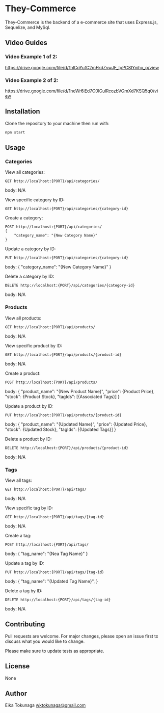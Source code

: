 # They-Commerce

They-Commerce is the backend of a e-commerce site that uses Express.js, Sequelize, and MySql.

## Video Guides

### Video Example 1 of 2:
https://drive.google.com/file/d/1hlCpYufC2mFkdZvwJF_IpPC8IYnihx_p/view

### Video Example 2 of 2:
https://drive.google.com/file/d/1heWr6iEd7C0lGulRcozbVGmXd7KSQ5q0/view


## Installation

Clone the repository to your machine then run with:

```bash
npm start
```

## Usage

### Categories

View all categories:
```
GET http://localhost:{PORT}/api/categories/
```
body:
N/A

View specific category by ID:
```
GET http://localhost:{PORT}/api/categories/{category-id}
```

Create a category:
 
```
POST http://localhost:{PORT}/api/categories/
{
	"category_name": "{New Category Name}"
}
```

Update a category by ID:
```
PUT http://localhost:{PORT}/api/categories/{category-id}
```
body:
{
	"category_name": "{New Category Name}"
}

Delete a category by ID:
```
DELETE http://localhost:{PORT}/api/categories/{category-id}
```
body:
N/A


### Products

View all products:
 
```
GET http://localhost:{PORT}/api/products/
```
body:
N/A

View specific product by ID:
 
```
GET http://localhost:{PORT}/api/products/{product-id}
```
body:
N/A

Create a product:
 
```
POST http://localhost:{PORT}/api/products/
```
body:
{
		"product_name": "{New Product Name}",
		"price": {Product Price},
		"stock": {Product Stock},
		"tagIds": [{Associated Tags}]
}

Update a product by ID:
```
PUT http://localhost:{PORT}/api/products/{product-id}
```
body:
{
		"product_name": "{Updated Name}",
		"price": {Updated Price},
		"stock": {Updated Stock},
		"tagIds": [{Updated Tags}]
}

Delete a product by ID:

```
DELETE http://localhost:{PORT}/api/products/{product-id}
```
body:
N/A

### Tags

View all tags:
 
```
GET http://localhost:{PORT}/api/tags/
```
body:
N/A

View specific tag by ID:
 
```
GET http://localhost:{PORT}/api/tags/{tag-id}
```
body:
N/A

Create a tag:
 
```
POST http://localhost:{PORT}/api/tags/
```
body:
{
	"tag_name": "{Nea Tag Name}"
}

Update a tag by ID:
```
PUT http://localhost:{PORT}/api/tags/{tag-id}
```
body:
{
		"tag_name": "{Updated Tag Name}",
}

Delete a tag by ID:

```
DELETE http://localhost:{PORT}/api/tags/{tag-id}
```
body:
N/A

## Contributing
Pull requests are welcome. For major changes, please open an issue first to discuss what you would like to change.

Please make sure to update tests as appropriate.

## License
None


## Author
Eika Tokunaga
wktokunaga@gmail.com